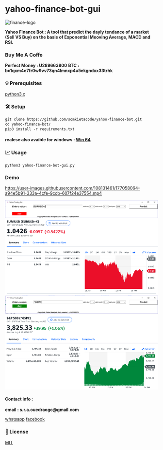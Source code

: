 # yahoo-finance-bot-gui


![finance-logo](yahoofbot.png)

__Yahoo Finance Bot : A tool that predict the dayly tendance of a market (Sell VS Buy) on the basis of Exponential Mooving Average, MACD and RSI.__

### Buy Me A Coffe

__Perfect Money : U289663800__
__BTC : bc1qxm4e7fr0w9vv73qn4lmnxp4u5ekgndxx33trhk__

### 💡 Prerequisites

[python3.x](https://www.python.org/)

### 🛠️ Setup

```
git clone https://github.com/somkietacode/yahoo-finance-bot.git
cd yahoo-finance-bot/
pip3 install -r requirements.txt
```

#### realese also avaible for windows : [Win 64](https://github.com/somkietacode/yahoo-finance-bot/releases/download/v2.0.1/YAHOOFINANCEBOT.zip)

### 📈 Usage

```
python3 yahoo-finance-bot-gui.py

```

### Demo


https://user-images.githubusercontent.com/108131461/177058064-a94e5b91-333a-4cfe-9ccb-607f24e37554.mp4


![img1](yfb1.PNG)
![img2](yfb4.PNG)
![img3](yfb2.PNG)
![img4](yfb3.PNG)


#### Contact info :

__email : s.r.a.ouedraogo@gmail.com__

[whatsapp](https://wa.me/+22672587871)
[facebook](https://www.facebook.com/globalanalysistech)

### 📝 License

[MIT](https://opensource.org/licenses/MIT)
